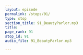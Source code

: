 ```yaml
---
layout: episode
permalink: /stops/91/
type: stop
section_title: 91_BeautyParlor.mp3
title: 
page_rank: 91
stop_id: 91
audio_file: 91_BeautyParlor.mp3

---
```

